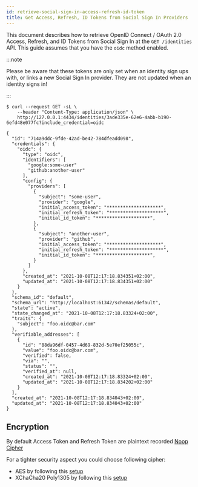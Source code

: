 ```yaml
---
id: retrieve-social-sign-in-access-refresh-id-token
title: Get Access, Refresh, ID Tokens from Social Sign In Providers
---
```


This document describes how to retrieve OpenID Connect / OAuth 2.0 Access,
Refresh, and ID Tokens from Social Sign In at the `GET /identities` API. This
guide assumes that you have the `oidc` method enabled.

:::note

Please be aware that these tokens are only set when an identity sign ups with,
or links a new Social Sign In provider. They are not updated when an identity
signs in!

:::

```shell script
$ curl --request GET -sL \
    --header "Content-Type: application/json" \
    http://127.0.0.1:4434/identities/3ade335e-62e6-4abb-b190-6efd48e077fc?include_credential=oidc

{
  "id": "714a9ddc-9fde-42ad-be42-784dfeadd098",
  "credentials": {
    "oidc": {
      "type": "oidc",
      "identifiers": [
        "google:some-user"
        "github:another-user"
      ],
      "config": {
        "providers": [
          {
            "subject": "some-user",
            "provider": "google",
            "initial_access_token": "********************",
            "initial_refresh_token": "********************",
            "initial_id_token": "********************",
          },
          {
            "subject": "another-user",
            "provider": "github",
            "initial_access_token": "********************",
            "initial_refresh_token": "********************",
            "initial_id_token": "********************",
          }
        ]
      },
      "created_at": "2021-10-08T12:17:18.834351+02:00",
      "updated_at": "2021-10-08T12:17:18.834351+02:00"
    }
  },
  "schema_id": "default",
  "schema_url": "http://localhost:61342/schemas/default",
  "state": "active",
  "state_changed_at": "2021-10-08T12:17:18.83324+02:00",
  "traits": {
    "subject": "foo.oidc@bar.com"
  },
  "verifiable_addresses": [
    {
      "id": "88da96df-0457-4d69-832d-5e70ef25055c",
      "value": "foo.oidc@bar.com",
      "verified": false,
      "via": "",
      "status": "",
      "verified_at": null,
      "created_at": "2021-10-08T12:17:18.83324+02:00",
      "updated_at": "2021-10-08T12:17:18.834202+02:00"
    }
  ],
  "created_at": "2021-10-08T12:17:18.834043+02:00",
  "updated_at": "2021-10-08T12:17:18.834043+02:00"
}
```

## Encryption

By default Access Token and Refresh Token are plaintext recorded
[Noop Cipher](setting-up-noop-cipher-parameters.mdx)

For a tighter security aspect you could choose following cipher:

- AES by following this [setup](setting-up-aes-cipher-parameters.mdx)
- XChaCha20 Poly1305 by following this
  [setup](setting-up-xchacha-cipher-parameters.mdx)
